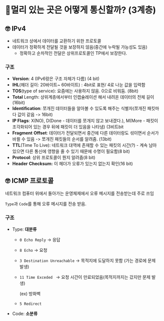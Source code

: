 # 💨멀리 있는 곳은 어떻게 통신할까? (3계층)

## 🤓 IPv4

- 네트워크 상에서 데이터를 교환하기 위한 프로토콜
- 데이터가 정확하게 전달될 것을 보장하지 않음(중간에 누락될 가능성도 있음)
  - 정확하고 순차적인 전달은 상위프로토콜인 TP에서 보장한다.



### 구조

- **Version**: 4 (IPv6랑은 구조 자체가 다름) (4 bit)
- **IHL**(헤더 길이: 20바이트~ 60바이트) : 4bit로 표현/ 4로 나눈 값을 입력함
- **TOS**(type of service): 요즘에는 사용하지 않음. 0으로 비워둠. (8bit)
- **Total** Length: 상위계층에서부터 인캡슐레이션 해서 내려온 데이터의 전체 길이 (16bit)
- **Identification**: 쪼개진 데이터들을 알아볼 수 있도록 해주는 식별자(쪼개진 패킷마다 값이 같음 -> 16bit)
- **IP Flags**: X(NO), D(Done - 데이터를 쪼개지 않고 보내겠다.), M(More - 패킷이 조각화되어 있는 경우 뒤에 패킷이 더 있음을 나타냄) (3비트bit
- **Fragment** **Offset**: 데이터가 전달되면서 중간에 다른 데이터랑도 섞이면서 순서가 바뀔 수 있음 -> 쪼개진 패킷들의 순서를 알려줌. (13bit)
- **TTL**(Time To Live): 네트워크 대역에 존재할 수 있는 패킷의 시간(?) - 계속 남아있으면 다른 통신에 영향을 줄 수 있기 때문에 수명이 필요함(8 bit)
- **Protocol**: 상위 프로토콜이 뭔지 알려줌(8 bit)
- **Header** **Checksum:** 이 헤더가 오류가 있는지 없는지 확인(16 bit)





## 🤓 ICMP 프로토콜

네트워크 컴퓨터 위에서 돌아가는 운영체제에서 오류 메시지를 전송받는데 주로 쓰임

`Type`과 `Code`를 통해 오류 메시지를 전송 받음.



### 구조

- Type: **대분류**

  - `0 Echo Reply` -> 응답

  - `8 Echo` -> 요청

  - `3 Destination Unreachable` -> 목적지에 도달하지 못함 (가는 경로에 문제 발생)

  - `11 Time Exceded ` -> 요청 시간이 만료되었음(목적지까지는 갔지만 문제 발생)

    (ex) 방화벽

  - `5 Redirect`

- Code: **소분류**